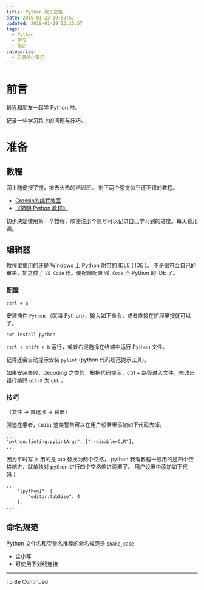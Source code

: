 ```yaml
---
title: Python 成长之路
date: 2018-01-23 09:50:57
updated: 2018-01-29 13:15:57
tags:
  - Python
  - 学习
  - 笔记
categories:
  - 云游的小笔记
---
```


# 前言

最近和朋友一起学 Python 啦。

记录一些学习路上的问题与技巧。

<!-- more -->

# 准备
## 教程
网上随便搜了搜，排去火热的培训班。
剩下两个感觉似乎还不错的教程。
 
- [Crossin的编程教室](http://crossincode.com/home/)
- [《简明 Python 教程》](https://bop.mol.uno/)

初步决定使用第一个教程，顺便注册个账号可以记录自己学习到的进度。每天看几课。

## 编辑器

教程里使用的还是 Windows 上 Python 附带的 IDLE ( IDE )。
不是很符合自己的审美，加之成了 `VS Code` 粉。便配置配置 `VS Code` 当 Python 的 IDE 了。

### 配置

`ctrl + p`

安装插件 `Python` （就叫 Python），输入如下命令，或者直接在扩展里搜就可以了。
```
ext install python
```

`ctrl + shift + b` 运行，或者右键选择在终端中运行 Python 文件。

记得还会自动提示安装 `pylint` (python 代码规范提示工具)。

如果安装失败，decoding 之类的，根据代码提示，ctrl + 路径进入文件，修改出错行编码 `utf-8` 为 `gbk` 。

### 技巧
（文件 -> 首选项 -> 设置）

强迫症患者，`C0111` 这类警告可以在用户设置里添加如下代码去掉。
```
...
"python.linting.pylintArgs": ["--disable=C,R"],
...
```
因为平时写 js 用的是 tab 替换为两个空格， python 我看教程一般用的是四个空格缩进，就单独对 python 进行四个空格缩进设置了。
用户设置中添加如下代码：
```
...
    "[python]": {
        "editor.tabSize": 4
    },
...
```

## 命名规范

Python 文件名和变量名推荐的命名规范是 `snake_case`

- 全小写
- 可使用下划线连接

---

To Be Continued.